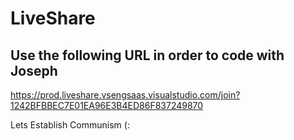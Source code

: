 # LiveShare

## Use the following URL in order to code with Joseph

https://prod.liveshare.vsengsaas.visualstudio.com/join?1242BFBBEC7E01EA96E3B4ED86F837249870

Lets Establish Communism (: